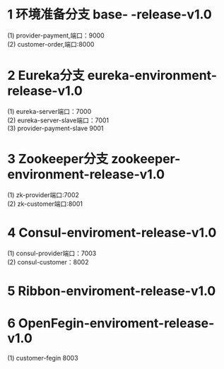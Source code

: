 # 1 环境准备分支  base- -release-v1.0
  (1) provider-payment,端口：9000                                     
  (2) customer-order,端口:8000                        
# 2 Eureka分支  eureka-environment-release-v1.0
  (1) eureka-server端口：7000                                                 
  (2) eureka-server-slave端口：7001                       
  (3) provider-payment-slave 9001                 
# 3 Zookeeper分支 zookeeper-environment-release-v1.0
  (1) zk-provider端口:7002                                     
  (2) zk-customer端口:8001     
# 4 Consul-enviroment-release-v1.0
  (1) consul-provider端口：7003           
  (2) consul-customer：8002          
# 5 Ribbon-enviroment-release-v1.0

# 6 OpenFegin-enviroment-release-v1.0
  (1) customer-fegin 8003                
  
                                           
